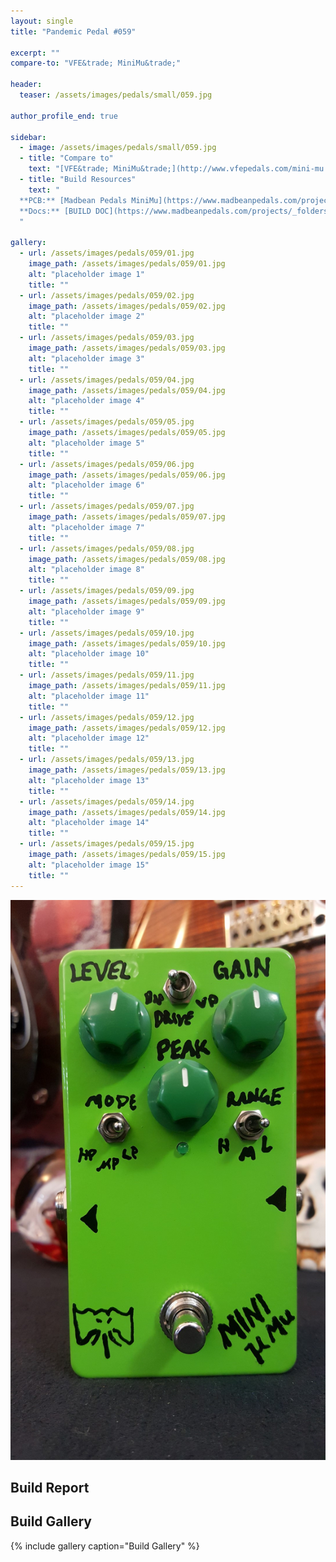 ```yaml
---
layout: single
title: "Pandemic Pedal #059"

excerpt: ""
compare-to: "VFE&trade; MiniMu&trade;"

header:
  teaser: /assets/images/pedals/small/059.jpg

author_profile_end: true

sidebar:
  - image: /assets/images/pedals/small/059.jpg
  - title: "Compare to"
    text: "[VFE&trade; MiniMu&trade;](http://www.vfepedals.com/mini-mu.html)"
  - title: "Build Resources"
    text: "
  **PCB:** [Madbean Pedals MiniMu](https://www.madbeanpedals.com/projects/index.html)<br>
  **Docs:** [BUILD DOC](https://www.madbeanpedals.com/projects/_folders/VFE/docs/VFE_MiniMu.zip)
  "

gallery:
  - url: /assets/images/pedals/059/01.jpg
    image_path: /assets/images/pedals/059/01.jpg
    alt: "placeholder image 1"
    title: ""
  - url: /assets/images/pedals/059/02.jpg
    image_path: /assets/images/pedals/059/02.jpg
    alt: "placeholder image 2"
    title: ""
  - url: /assets/images/pedals/059/03.jpg
    image_path: /assets/images/pedals/059/03.jpg
    alt: "placeholder image 3"
    title: ""
  - url: /assets/images/pedals/059/04.jpg
    image_path: /assets/images/pedals/059/04.jpg
    alt: "placeholder image 4"
    title: ""
  - url: /assets/images/pedals/059/05.jpg
    image_path: /assets/images/pedals/059/05.jpg
    alt: "placeholder image 5"
    title: ""
  - url: /assets/images/pedals/059/06.jpg
    image_path: /assets/images/pedals/059/06.jpg
    alt: "placeholder image 6"
    title: ""
  - url: /assets/images/pedals/059/07.jpg
    image_path: /assets/images/pedals/059/07.jpg
    alt: "placeholder image 7"
    title: ""
  - url: /assets/images/pedals/059/08.jpg
    image_path: /assets/images/pedals/059/08.jpg
    alt: "placeholder image 8"
    title: ""
  - url: /assets/images/pedals/059/09.jpg
    image_path: /assets/images/pedals/059/09.jpg
    alt: "placeholder image 9"
    title: ""
  - url: /assets/images/pedals/059/10.jpg
    image_path: /assets/images/pedals/059/10.jpg
    alt: "placeholder image 10"
    title: ""
  - url: /assets/images/pedals/059/11.jpg
    image_path: /assets/images/pedals/059/11.jpg
    alt: "placeholder image 11"
    title: ""
  - url: /assets/images/pedals/059/12.jpg
    image_path: /assets/images/pedals/059/12.jpg
    alt: "placeholder image 12"
    title: ""
  - url: /assets/images/pedals/059/13.jpg
    image_path: /assets/images/pedals/059/13.jpg
    alt: "placeholder image 13"
    title: ""
  - url: /assets/images/pedals/059/14.jpg
    image_path: /assets/images/pedals/059/14.jpg
    alt: "placeholder image 14"
    title: ""
  - url: /assets/images/pedals/059/15.jpg
    image_path: /assets/images/pedals/059/15.jpg
    alt: "placeholder image 15"
    title: ""
---
```


[![header](/assets/images/pedals/059.jpg)](/assets/images/pedals/059.jpg)

## Build Report ##



## Build Gallery ##

{% include gallery caption="Build Gallery" %}